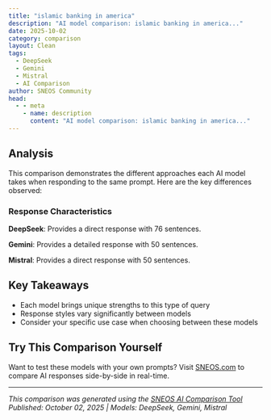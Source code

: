 ```yaml
---
title: "islamic banking in america"
description: "AI model comparison: islamic banking in america..."
date: 2025-10-02
category: comparison
layout: Clean
tags:
  - DeepSeek
  - Gemini
  - Mistral
  - AI Comparison
author: SNEOS Community
head:
  - - meta
    - name: description
      content: "AI model comparison: islamic banking in america..."
---
```


<ChatComparison
  title="islamic banking in america"
  prompt="islamic banking in america"
  :responses='{
    "DeepSeek": "Of course. Here is a comprehensive overview of Islamic banking in America, covering its principles, current state, challenges, and future prospects.\n\n### Core Principles of Islamic Banking\n\nTo understand Islamic banking in the U.S., it\u0027s essential to first grasp its foundational rules, which are derived from Shariah (Islamic law). The primary goal is to conduct finance in an ethical and socially responsible manner, avoiding what is considered *riba* (usury/interest).\n\nThe key prohibitions are:\n\n1.  **Riba (Interest):** Earning or paying interest is strictly forbidden. Money is seen as a medium of exchange, not a commodity that can generate profit on its own. Instead, the bank must earn profit through asset-backed transactions and shared risk.\n2.  **Gharar (Excessive Uncertainty):** Contracts must be clear and transparent, avoiding excessive ambiguity, speculation, or gambling. This rules out conventional derivatives and most forms of insurance (though cooperative *Takaful* insurance is permissible).\n3.  **Haram (Forbidden Activities):** Financing cannot be provided for businesses involved in activities prohibited in Islam, such as alcohol, pork, gambling, pornography, or conventional weapons.\n\nTo comply with these rules, Islamic banks use alternative financing structures:\n\n*   **Murabaha (Cost-Plus Sale):** The most common model. Instead of giving a loan, the bank buys an asset (e.g., a house, a car) and sells it to the client at a higher, pre-agreed price, often in installments. This is a fixed-profit sale, not an interest-bearing loan.\n*   **Ijara (Leasing):** Similar to a lease-to-own arrangement. The bank buys an asset and leases it to the client for a specific period. A portion of each payment goes toward the eventual purchase of the asset.\n*   **Musharaka (Partnership):** A joint venture where both the bank and the client contribute capital to a project and share in the profits and losses according to a pre-agreed ratio. This is often used for business loans.\n*   **Mudaraba (Profit-Sharing):** A partnership where one party provides the capital (the bank) and the other provides the expertise and labor (the entrepreneur). Profits are shared according to a pre-agreed ratio, but financial losses are borne only by the capital provider, unless negligence is involved.\n\n### The Landscape of Islamic Banking in America\n\nThe U.S. market for Islamic finance is small but growing, driven by a Muslim population estimated at over 3 million. The landscape consists of a mix of dedicated Islamic banks and conventional banks offering \u0022Shariah-compliant\u0022 windows or products.\n\n#### 1. Full-Service Islamic Banks\n\nThere are very few fully-fledged, state-chartered Islamic banks in the U.S.\n\n*   **University Islamic Financial (UIF):** A subsidiary of University Bank in Michigan, it is one of the pioneers in offering a full suite of Shariah-compliant products, including home financing, commercial real estate financing, and auto financing.\n*   **Guidance Residential:** While not a deposit-taking bank, it is the largest and most well-known provider of Shariah-compliant home financing in the U.S. It uses a *Declining Balance Co-Ownership* model (a form of *Musharaka*) and has financed billions of dollars in home purchases.\n\n#### 2. Shariah-Compliant Products from Conventional Banks\n\nSeveral major conventional banks have entered the space to capture this niche market.\n\n*   **JP Morgan Chase:** Offered a *Murabaha*-based home finance product for a period, though its current availability is limited.\n*   **Wells Fargo:** Has had programs to offer Shariah-compliant mortgages through its correspondent lenders.\n*   **Citibank:** Through its Islamic subsidiary in other countries, it has been involved in large-scale *Sukuk* (Islamic bond) issuances, and its private bank has offered Shariah-compliant investment products to high-net-worth clients.\n\n#### 3. Non-Bank Financial Institutions and Credit Unions\n\n*   **Amana Funds:** The most successful example in the investment space. The Amana Mutual Funds Trust offers a family of Shariah-compliant mutual funds (Growth Fund, Income Fund, etc.) that are widely available to American investors through major brokerages.\n*   **Credit Unions:** Some local credit unions, particularly in areas with large Muslim populations, have experimented with offering Islamic financing products.\n\n### Key Challenges and Hurdles\n\nIslamic banking in America faces several significant challenges:\n\n1.  **Regulatory and Tax Hurdles:** The U.S. financial and tax system is built around the concept of debt and interest. Islamic financing structures, which often involve multiple sales or co-ownership, can trigger double taxation (e.g., being charged stamp duty twice on a *Murabaha* transaction). Lobbying has led to some state-level fixes, but it remains a complex issue.\n2.  **Lack of Awareness:** Many Muslims, and certainly the general public, are not fully aware of the availability or mechanics of Islamic banking products.\n3.  **Scalability and Cost:** Developing and auditing Shariah-compliant products requires a separate board of scholars and legal experts, adding to the cost. This often makes these products slightly more expensive than conventional ones, which can be a barrier for some consumers.\n4.  **Standardization:** There can be differences of opinion among Shariah boards on the permissibility of certain complex financial structures, leading to a lack of uniformity in the market.\n5.  **Limited Product Range:** While home financing is relatively well-developed, other products like Shariah-compliant car loans, student loans, and credit cards are less common and more difficult to find.\n\n### The Future Outlook\n\nThe future of Islamic banking in America is promising but will likely be one of gradual growth.\n\n*   **Growing Demand:** As the Muslim population grows and becomes more financially integrated, demand for ethical, Shariah-compliant products will increase.\n*   **Mainstreaming of Ethical Finance:** The principles of Islamic finance\u2014avoiding excessive risk, promoting asset-backing, and ethical investing\u2014resonate with a broader audience interested in ESG (Environmental, Social, and Governance) and socially responsible investing.\n*   **Technological Innovation:** FinTech companies are well-positioned to create streamlined, cost-effective platforms for Islamic banking, from digital *Murabaha* contracts to *Zakat* calculators and investment apps.\n*   **Increased Institutional Acceptance:** As the track record of Islamic finance in the U.S. grows, more conventional financial institutions are likely to dip their toes in the water with specific products.\n\n### Conclusion\n\nIslamic banking in America is a niche but viable and growing sector. It successfully serves a community seeking to align its financial practices with its religious beliefs. While it still faces significant regulatory and scalability challenges, its core principles of risk-sharing, asset-backing, and ethical investing have a broad appeal. The future will likely see a blend of dedicated Islamic institutions and an increasing number of Shariah-compliant offerings from the mainstream financial industry.",
    "Gemini": "Islamic banking in America is a growing niche market that aims to provide financial services in accordance with Sharia (Islamic law). Here\u0027s a breakdown of key aspects:\n\n**Core Principles of Islamic Banking:**\n\n*   **Prohibition of Riba (Interest):**  The most fundamental principle.  Interest is considered exploitative and unjust.\n*   **Profit and Loss Sharing (PLS):** Islamic banks often use mechanisms where profit and loss are shared between the bank and the customer.  This can be implemented through various contracts.\n*   **Asset-Backed Financing:**  Transactions should be linked to tangible assets and productive economic activities.\n*   **Prohibition of Gharar (Excessive Uncertainty/Speculation):**  Transactions should be clear and transparent, avoiding excessive risk or gambling-like elements.\n*   **Ethical Investment:**  Islamic banks avoid investing in businesses considered haram (forbidden) under Islamic law, such as those involved in alcohol, gambling, pork, or weapons production.\n*   **Zakat (Charity):**  Islamic banks may facilitate the payment of Zakat, a mandatory charitable contribution for Muslims.\n\n**How Islamic Banking Operates in the US (and Globally):**\n\nSince charging interest is prohibited, Islamic banks use alternative structures to generate revenue and provide financing. Common methods include:\n\n*   **Murabaha (Cost-Plus Financing):**  The bank purchases an asset on behalf of the customer and then sells it to the customer at a higher price, which includes a profit margin. The customer pays in installments. This is a common method for financing homes, cars, and other goods.  Effectively, it is a markup.\n*   **Ijara (Leasing):**  The bank purchases an asset and leases it to the customer for a fixed period. The customer pays rent, and at the end of the lease, ownership may transfer to the customer.\n*   **Musharaka (Joint Venture):**  The bank and the customer jointly invest in a project or business. Profits and losses are shared according to a pre-agreed ratio.\n*   **Sukuk (Islamic Bonds):** Certificates representing ownership in an asset or project. Returns are generated from the underlying asset\u0027s performance, not from fixed interest payments.\n*   **Takaful (Islamic Insurance):** A cooperative system where participants contribute to a fund that provides mutual financial protection against losses.\n\n**The Landscape of Islamic Banking in the US:**\n\nThe Islamic banking sector in the United States is relatively small compared to conventional banking, but it is growing. It faces unique challenges:\n\n*   **Limited Number of Dedicated Islamic Banks:**  There are few fully-fledged Islamic banks in the US.  Instead, most Islamic finance options are offered by divisions or subsidiaries of larger conventional banks or through specialized Islamic financial institutions.\n*   **Regulatory Hurdles:**  The US banking regulatory environment is primarily designed for conventional banking, which makes it challenging for Islamic financial institutions to operate.  They need to find structures that comply with both Sharia law and US regulations.\n*   **Customer Awareness:**  Many Muslims in the US are unaware of Islamic banking options or unsure about their compatibility with Sharia. Education and outreach are important.\n*   **Standardization:**  There is a lack of standardization in Islamic finance practices, which can create confusion and inconsistency. Different scholars may have different interpretations of Sharia.\n*   **Competition:**  Islamic financial institutions must compete with established conventional banks that offer a wider range of products and services.\n\n**Examples of Islamic Financial Institutions in the US:**\n\n*   **Lariba American Finance House:** One of the oldest Islamic finance companies in the US.\n*   **University Bank (Michigan):**  Offers some Islamic banking products.\n*   **Guidance Residential:**  Focuses on Sharia-compliant home financing.\n*   **Devon Bank (Chicago):**  Has a dedicated Islamic finance division.\n\n**Challenges and Opportunities:**\n\n*   **Challenges:**\n    *   Building awareness and trust among the Muslim community.\n    *   Navigating the complex regulatory environment.\n    *   Attracting and retaining qualified Islamic finance professionals.\n    *   Ensuring Sharia compliance.\n*   **Opportunities:**\n    *   A growing Muslim population in the US with a demand for Sharia-compliant financial services.\n    *   Increasing interest in ethical and socially responsible investing.\n    *   Potential for innovation in Islamic finance products and services.\n    *   Expansion into new markets and sectors.\n\n**Future Outlook:**\n\nThe future of Islamic banking in America depends on several factors, including:\n\n*   The growth of the Muslim population.\n*   Increased awareness and acceptance of Islamic finance.\n*   Regulatory changes that make it easier for Islamic financial institutions to operate.\n*   Innovation in Islamic finance products and services.\n\nWhile challenges remain, the Islamic banking sector in the US has the potential to grow significantly in the coming years, providing a valuable alternative to conventional banking for Muslims and others seeking ethical and socially responsible financial solutions.\n\nIt is important to note that opinions on the permissibility of certain financial products under Sharia law can vary among Islamic scholars.  Individuals should consult with trusted religious advisors to determine which products are appropriate for their own beliefs and circumstances.\n",
    "Mistral": "Islamic banking, which adheres to the principles of Shariah law, is a growing sector within the global financial industry. In the United States, Islamic banking is still in its nascent stages compared to conventional banking, but it has been making strides. Here are some key points about Islamic banking in America:\n\n### Principles of Islamic Banking\n1. **Interest-Free (Riba-Free)**: Islamic banking prohibits the charging or paying of interest (Riba). Instead, it uses profit-sharing, leasing, and other Shariah-compliant financial instruments.\n2. **Ethical Investments**: Investments must be in sectors that are considered permissible (Halal) under Islamic law, avoiding industries such as alcohol, gambling, and pork.\n3. **Risk Sharing**: Both the bank and the customer share the risk and reward of the investment.\n\n### Islamic Financial Products in the U.S.\n1. **Murabaha**: A cost-plus financing technique where the bank buys the asset and sells it to the customer at a higher price, payable in installments.\n2. **Ijara**: A leasing arrangement where the bank buys the asset and leases it to the customer.\n3. **Musharaka**: A joint venture where the bank and the customer share profits and losses.\n4. **Sukuk**: Islamic bonds that represent ownership in an asset or venture.\n\n### Institutions and Services\n1. **Islamic Banks**: There are a few Islamic banks in the U.S., such as the University Islamic Financial Corporation in Michigan and the American Finance House Lariba in California.\n2. **Conventional Banks with Islamic Products**: Some conventional banks offer Islamic financial products, such as HSBC and Standard Chartered.\n3. **Credit Unions**: Some credit unions, like the Devon Bank in Chicago, offer Shariah-compliant products.\n4. **Financial Advisors**: There are financial advisors and investment firms that specialize in Shariah-compliant investments.\n\n### Challenges\n1. **Regulatory Environment**: The U.S. regulatory framework is designed for conventional banking, which can make it challenging to introduce and operate Islamic financial products.\n2. **Market Awareness**: There is a lack of awareness and understanding of Islamic banking principles among the general public and even within the financial industry.\n3. **Standardization**: There is a need for standardization of Islamic financial products to ensure consistency and compliance with Shariah law.\n\n### Growth and Potential\n1. **Muslim Population**: The growing Muslim population in the U.S. creates a demand for Shariah-compliant financial services.\n2. **Ethical Investing**: The principles of Islamic banking align with the growing trend of ethical and socially responsible investing, which can attract a broader customer base.\n3. **Technological Innovation**: Fintech solutions can help bridge the gap between conventional and Islamic banking, making it easier for customers to access Shariah-compliant products.\n\n### Conclusion\nIslamic banking in America is a developing field with significant potential. While there are challenges related to regulation and market awareness, the growing demand for ethical and Shariah-compliant financial services presents opportunities for growth. As more institutions and products become available, Islamic banking is likely to become more integrated into the U.S. financial landscape."
  }'
  published-date="08:59"
/>

## Analysis

This comparison demonstrates the different approaches each AI model takes when responding to the same prompt. Here are the key differences observed:

### Response Characteristics

**DeepSeek**: Provides a direct response with 76 sentences. 

**Gemini**: Provides a detailed response with 50 sentences. 

**Mistral**: Provides a direct response with 50 sentences. 

## Key Takeaways

- Each model brings unique strengths to this type of query
- Response styles vary significantly between models
- Consider your specific use case when choosing between these models

## Try This Comparison Yourself

Want to test these models with your own prompts? Visit [SNEOS.com](https://sneos.com) to compare AI responses side-by-side in real-time.

---

*This comparison was generated using the [SNEOS AI Comparison Tool](https://sneos.com)*
*Published: October 02, 2025 | Models: DeepSeek, Gemini, Mistral*
